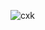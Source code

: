 ![cxk](https://github.com/EEEric12345/EEEric12345/assets/112535267/acc2c256-843f-43e3-9ad5-5c3dbcc8c3e8)
